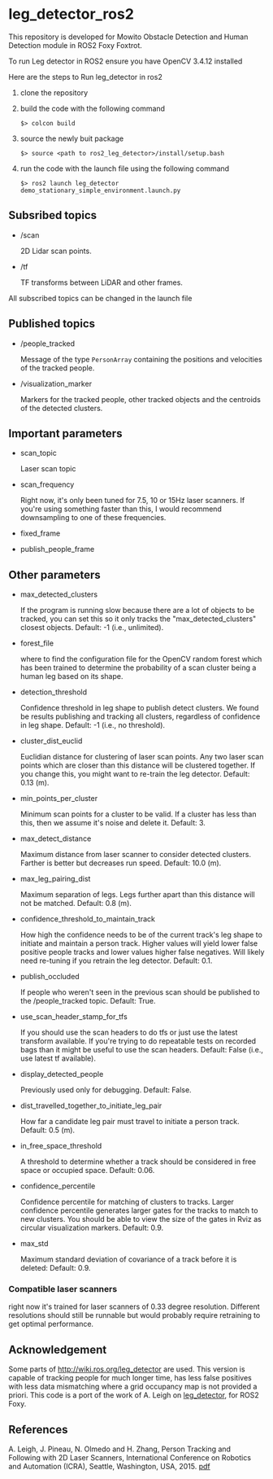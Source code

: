 # leg_detector_ros2

This repository is developed for Mowito Obstacle Detection and Human Detection module in ROS2 Foxy Foxtrot.

To run Leg detector in ROS2 ensure you have OpenCV 3.4.12 installed

Here are the steps to Run leg_detector in ros2

1.  clone the repository 
2. build the code with the following command

    `$> colcon build`
3. source the newly buit package

    `$> source <path to ros2_leg_detector>/install/setup.bash`

4. run the code with the launch file using the following command

    `$> ros2 launch leg_detector demo_stationary_simple_environment.launch.py`

## Subsribed topics

* /scan

  2D Lidar scan points.

* /tf

  TF transforms between LiDAR and other frames.

All subscribed topics can be changed in the launch file

## Published topics

* /people_tracked
  
  Message of the type <code>PersonArray</code> containing the positions and velocities of the tracked people.

* /visualization_marker
  
  Markers for the tracked people, other tracked objects and the centroids of the detected clusters. 

## Important parameters

* scan_topic

  Laser scan topic

* scan_frequency

  Right now, it's only been tuned for 7.5, 10 or 15Hz laser scanners. If you're using something faster than this, I would recommend downsampling to one of these frequencies.

* fixed_frame

* publish_people_frame

## Other parameters

* max_detected_clusters

  If the program is running slow because there are a lot of objects to be tracked, you can set this so it only tracks the "max_detected_clusters" closest objects. Default: -1 (i.e., unlimited).


* forest_file

  where to find the configuration file for the OpenCV random forest which has been trained to determine the probability of a scan cluster being a human leg based on its shape.


* detection_threshold

  Confidence threshold in leg shape to publish detect clusters. We found be results publishing and tracking all clusters, regardless of confidence in leg shape. Default: -1 (i.e., no threshold).


* cluster_dist_euclid

  Euclidian distance for clustering of laser scan points. Any two laser scan points which are closer than this distance will be clustered together. If you change this, you might want to re-train the leg detector. Default: 0.13 (m).


* min_points_per_cluster

  Minimum scan points for a cluster to be valid. If a cluster has less than this, then we assume it's noise and delete it. Default: 3.


* max_detect_distance

  Maximum distance from laser scanner to consider detected clusters. Farther is better but decreases run speed. Default: 10.0 (m).


* max_leg_pairing_dist

  Maximum separation of legs. Legs further apart than this distance will not be matched. Default: 0.8 (m).


* confidence_threshold_to_maintain_track

  How high the confidence needs to be of the current track's leg shape to initiate and maintain a person track. Higher values will yield lower false positive people tracks and lower values higher false negatives. Will likely need re-tuning if you retrain the leg detector. Default: 0.1.


* publish_occluded

  If people who weren't seen in the previous scan should be published to the /people_tracked topic. Default: True.


* use_scan_header_stamp_for_tfs

  If you should use the scan headers to do tfs or just use the latest transform available. If you're trying to do repeatable tests on recorded bags than it might be useful to use the scan headers. Default: False (i.e., use latest tf available).


* display_detected_people

  Previously used only for debugging.  Default: False.


* dist_travelled_together_to_initiate_leg_pair

  How far a candidate leg pair must travel to initiate a person track. Default: 0.5 (m).


* in_free_space_threshold

  A threshold to determine whether a track should be considered in free space or occupied space. Default: 0.06.


* confidence_percentile

  Confidence percentile for matching of clusters to tracks. Larger confidence percentile generates larger gates for the tracks to match to new clusters. You should be able to view the size of the gates in Rviz as circular visualization markers. Default: 0.9.


* max_std

  Maximum standard deviation of covariance of a track before it is deleted: Default: 0.9.

### Compatible laser scanners

right now it's trained for laser scanners of 0.33 degree resolution. Different resolutions should still be runnable but would probably require retraining to get optimal performance.


## Acknowledgement
Some parts of <a href="http://wiki.ros.org/leg_detector">http://wiki.ros.org/leg_detector</a> are used. This version is capable of tracking people for much longer time, has less false positives with less data mismatching where a grid occupancy map is not provided a priori. This code is a port of the work of A. Leigh on <a href="https://github.com/angusleigh/leg_tracker">leg_detector</a>, for ROS2 Foxy.

## References

A. Leigh, J. Pineau, N. Olmedo and H. Zhang, Person Tracking and Following with 2D Laser Scanners, International Conference on Robotics and Automation (ICRA), Seattle, Washington, USA, 2015. <a href="https://www.cs.mcgill.ca/~aleigh1/ICRA_2015.pdf">pdf</a>